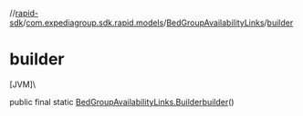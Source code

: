 //[rapid-sdk](../../../index.md)/[com.expediagroup.sdk.rapid.models](../index.md)/[BedGroupAvailabilityLinks](index.md)/[builder](builder.md)

# builder

[JVM]\

public final static [BedGroupAvailabilityLinks.Builder](-builder/index.md)[builder](builder.md)()

